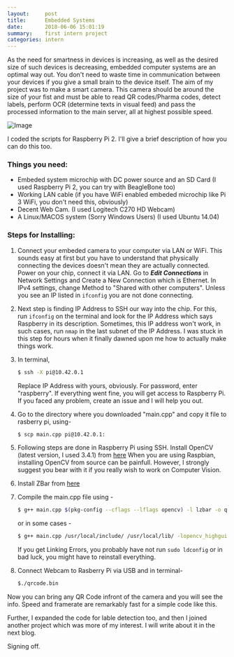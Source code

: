 ```yaml
---
layout:     post
title:      Embedded Systems
date:       2018-06-06 15:01:19
summary:    first intern project
categories: intern
---
```


As the need for smartness in devices is increasing, as well as the desired size of such devices is decreasing, embedded computer systems are an optimal way out. You don't need to waste time in communication between your devices if you give a small brain to the device itself. The aim of my project was to make a smart camera. This camera should be around the size of your fist and must be able to read QR codes/Pharma codes, detect labels, perform OCR (determine texts in visual feed) and pass the processed information to the main server, all at highest possible speed.  

![Image](https://mohitsinha.in/img/img1.jpg "Raspberry Pi 2")

I coded the scripts for Raspberry Pi 2. I'll give a brief description of how you can do this too.

### Things you need:
- Embeded system microchip with DC power source and an SD Card (I used Raspberry Pi 2, you can try with BeagleBone too)
- Working LAN cable (if you have WiFi enabled embeded microchip like Pi 3 WiFi, you don't need this, obviously)
- Decent Web Cam. (I used Logitech C270 HD Webcam)
- A Linux/MACOS system (Sorry Windows Users) (I used Ubuntu 14.04)

### Steps for Installing:
  
1. Connect your embeded camera to your computer via LAN or WiFi. This sounds easy at first but you have to understand that physically connecting the devices doesn't mean they are actually connected. Power on your chip, connect it via LAN. Go to ***Edit Connections*** in Network Settings and Create a New Connection which is Ethernet. In IPv4 settings, change Method to "Shared with other computers". Unless you see an IP listed in `ifconfig` you are not done connecting.

2. Next step is finding IP Address to SSH our way into the chip. For this, run `ifconfig` on the terminal and look for the IP Address which says Raspberry in its description. Sometimes, this IP address won't work, in such cases, run `nmap` in the last subnet of the IP Address. I was stuck in this step for hours when it finally dawned upon me how to actually make things work.

3. In terminal,
   ```sh
   $ ssh -X pi@10.42.0.1
   ```
   Replace IP Address with yours, obviously. For password, enter "raspberry". If everything went fine, you will get access to Raspberry    Pi. If you faced any problem, create an issue and I will help you out.
  
4. Go to the directory where you downloaded "main.cpp" and copy it file to rasberry pi, using-
   ```sh
   $ scp main.cpp pi@10.42.0.1:
   ```
  
5. Following steps are done in Raspberry Pi using SSH. Install OpenCV (latest version, I used 3.4.1) from [here](https://www.learnopencv.com/install-opencv3-on-ubuntu/)
   When you are using Raspbian, installing OpenCV from source can be painfull. However, I strongly suggest you bear with it if you really wish to work on Computer Vision.

6.  Install ZBar from [here](http://blog.mafrog.info/lelectronique/raspberry-pi/installer-zbar-sur-raspberry-pi/)

7. Compile the main.cpp file using - 
    ```sh
    $ g++ main.cpp $(pkg-config --cflags --lflags opencv) -l lzbar -o qrcode.bin
    ```
    or in some cases -
    ```sh
    $ g++ main.cpp /usr/local/include/ /usr/local/lib/ -lopencv_highgui.2.4.8 -lopencv_core.2.4.8 -o qrcode.bin
    ```
   If you get Linking Errors, you probably have not run `sudo ldconfig` or in bad luck, you might have to reinstall everything. 

   
8. Connect Webcam to Rasberry Pi via USB and in terminal-
   ```sh
   $./qrcode.bin
   ```

Now you can bring any QR Code infront of the camera and you will see the info. Speed and framerate are remarkably fast for a simple code like this.

Further, I expanded the code for lable detection too, and then I joined another project which was more of my interest. I will write about it in the next blog.

Signing off.

